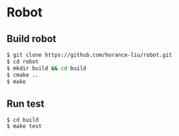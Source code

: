 # Robot

## Build robot

```bash
$ git clone https://github.com/horance-liu/robot.git
$ cd robot
$ mkdir build && cd build
$ cmake ..
$ make
```

## Run test

```
$ cd build
$ make test
```
